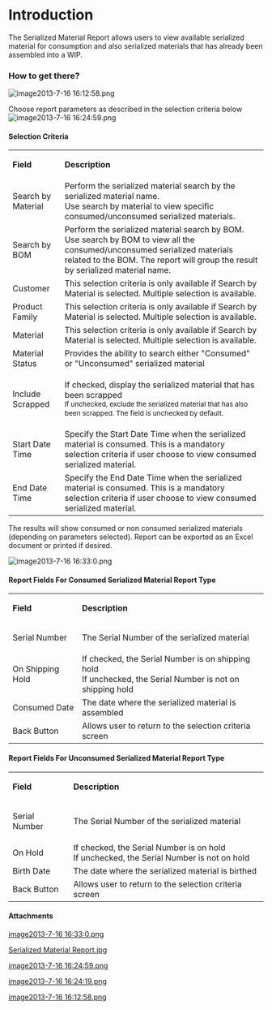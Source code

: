 # Introduction

The Serialized Material Report allows users to view available serialized material for consumption and also serialized materials that has already been assembled into a WIP.


### How to get there? 


![image2013-7-16 16:12:58.png](/.attachments/29919948.png)



Choose report parameters as described in the selection criteria below
![image2013-7-16 16:24:59.png](/.attachments/29919946.png)




#### Selection Criteria



<table class="confluenceTable"><tbody><tr><td class="highlight confluenceTd"><p><strong>Field</strong></p></td><td class="highlight confluenceTd"><p><strong>Description</strong></p></td></tr><tr><td colspan="1" class="confluenceTd"><p>Search by Material</p></td><td colspan="1" class="confluenceTd">Perform the serialized material search by the serialized material name.<br />Use search by material to view specific consumed/unconsumed serialized materials.</td></tr><tr><td colspan="1" class="confluenceTd"><span>Search by BOM</span></td><td colspan="1" class="confluenceTd"><span>Perform the serialized material search by BOM. <br />Use search by BOM to view all the consumed/unconsumed serialized materials related to the BOM. The report will group the result by serialized material name.<span> </span></span></td></tr><tr><td colspan="1" class="confluenceTd">Customer</td><td colspan="1" class="confluenceTd">This selection criteria is only available if Search by Material is selected. Multiple selection is available.</td></tr><tr><td colspan="1" class="confluenceTd">Product Family</td><td colspan="1" class="confluenceTd"><span>This selection criteria is only available if Search by Material is selected. <span>Multiple selection is available. </span></span></td></tr><tr><td colspan="1" class="confluenceTd">Material</td><td colspan="1" class="confluenceTd"><span>This selection criteria is only available if Search by Material is selected. <span>Multiple selection is available. </span></span></td></tr><tr><td colspan="1" class="confluenceTd">Material Status</td><td colspan="1" class="confluenceTd">Provides the ability to search either "Consumed" or "Unconsumed" serialized material</td></tr><tr><td colspan="1" class="confluenceTd">Include Scrapped</td><td colspan="1" class="confluenceTd"><p>If checked, display the serialized material that has been scrapped<br /><span style="background-color: transparent;font-size: 10.0pt;line-height: 13.0pt;">If unchecked, exclude the serialized material that has also been scrapped. The field is unchecked by default.</span></p></td></tr><tr><td colspan="1" class="confluenceTd">Start Date Time</td><td colspan="1" class="confluenceTd">Specify the Start Date Time when the serialized material is consumed. This is a mandatory selection criteria if user choose to view consumed serialized material.</td></tr><tr><td colspan="1" class="confluenceTd">End Date Time</td><td colspan="1" class="confluenceTd"><span>Specify the End Date Time when the serialized material is consumed. This is a mandatory selection criteria if user choose to view consumed serialized material.</span></td></tr></tbody></table>




The results will show consumed or non consumed serialized materials (depending on parameters selected). Report can be exported as an Excel document or printed if desired.

![image2013-7-16 16:33:0.png](/.attachments/29919944.png)





#### Report Fields For Consumed Serialized Material Report Type



<table class="confluenceTable"><tbody><tr><td class="highlight confluenceTd"><p><strong>Field</strong></p></td><td class="highlight confluenceTd"><p><strong>Description</strong></p></td></tr><tr><td colspan="1" class="confluenceTd"><p>Serial Number</p></td><td colspan="1" class="confluenceTd">The Serial Number of the serialized material</td></tr><tr><td colspan="1" class="confluenceTd">On Shipping Hold</td><td colspan="1" class="confluenceTd">If checked, the Serial Number is on shipping hold<br /><span>If unchecked, the Serial Number is not on shipping hold</span> </td></tr><tr><td colspan="1" class="confluenceTd">Consumed Date</td><td colspan="1" class="confluenceTd">The date where the serialized material is assembled</td></tr><tr><td colspan="1" class="confluenceTd">Back Button</td><td colspan="1" class="confluenceTd">Allows user to return to the selection criteria screen</td></tr></tbody></table>




#### Report Fields For Unconsumed Serialized Material Report Type





<table class="confluenceTable"><tbody><tr><td class="highlight confluenceTd"><p><strong>Field</strong></p></td><td class="highlight confluenceTd"><p><strong>Description</strong></p></td></tr><tr><td colspan="1" class="confluenceTd"><p>Serial Number</p></td><td colspan="1" class="confluenceTd">The Serial Number of the serialized material</td></tr><tr><td colspan="1" class="confluenceTd">On Hold</td><td colspan="1" class="confluenceTd">If checked, the Serial Number is on hold<br />If unchecked, the Serial Number is not on hold </td></tr><tr><td colspan="1" class="confluenceTd">Birth Date</td><td colspan="1" class="confluenceTd">The date where the serialized material is birthed</td></tr><tr><td colspan="1" class="confluenceTd">Back Button</td><td colspan="1" class="confluenceTd">Allows user to return to the selection criteria screen</td></tr></tbody></table>







#### Attachments

[image2013-7-16 16:33:0.png](/.attachments/29919944.png)
[Serialized Material Report.jpg](/.attachments/29919945.jpg)
[image2013-7-16 16:24:59.png](/.attachments/29919946.png)
[image2013-7-16 16:24:19.png](/.attachments/29919947.png)
[image2013-7-16 16:12:58.png](/.attachments/29919948.png)

